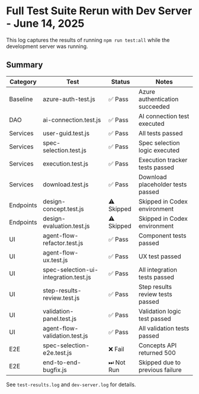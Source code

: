 # Full Test Suite Rerun with Dev Server - June 14, 2025

This log captures the results of running `npm run test:all` while the development server was running.

## Summary

| Category | Test | Status | Notes |
|---------|------|-------|------|
| Baseline | azure-auth-test.js | ✅ Pass | Azure authentication succeeded |
| DAO | ai-connection.test.js | ✅ Pass | AI connection test executed |
| Services | user-guid.test.js | ✅ Pass | All tests passed |
| Services | spec-selection.test.js | ✅ Pass | Spec selection logic executed |
| Services | execution.test.js | ✅ Pass | Execution tracker tests passed |
| Services | download.test.js | ✅ Pass | Download placeholder tests passed |
| Endpoints | design-concept.test.js | ⚠️ Skipped | Skipped in Codex environment |
| Endpoints | design-evaluation.test.js | ⚠️ Skipped | Skipped in Codex environment |
| UI | agent-flow-refactor.test.js | ✅ Pass | Component tests passed |
| UI | agent-flow-ux.test.js | ✅ Pass | UX test passed |
| UI | spec-selection-ui-integration.test.js | ✅ Pass | All integration tests passed |
| UI | step-results-review.test.js | ✅ Pass | Step results review tests passed |
| UI | validation-panel.test.js | ✅ Pass | Validation logic test passed |
| UI | agent-flow-validation.test.js | ✅ Pass | All validation tests passed |
| E2E | spec-selection-e2e.test.js | ❌ Fail | Concepts API returned 500 |
| E2E | end-to-end-bugfix.js | ⏭ Not Run | Skipped due to previous failure |

See `test-results.log` and `dev-server.log` for details.
